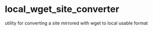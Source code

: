 local_wget_site_converter
=========================

utility for converting a site mirrored with wget to local usable format

